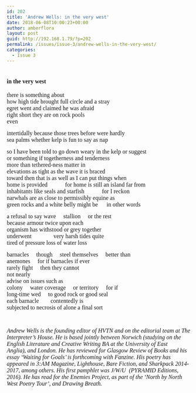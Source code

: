 ```yaml
---
id: 202
title: 'Andrew Wells: in the very west'
date: 2018-06-08T10:00:23+00:00
author: amberflora
layout: post
guid: http://192.168.1.79/?p=202
permalink: /issues/issue-3/andrew-wells-in-the-very-west/
categories:
  - Issue 3
---
```

# <span style="font-size: 12pt; font-family: georgia, palatino, serif;">in the very west</span>

<span style="font-size: 12pt; font-family: georgia, palatino, serif;">there is something about</span>  
 <span style="font-size: 12pt; font-family: georgia, palatino, serif;">how high tide brought full circle and a stray</span>  
 <span style="font-size: 12pt; font-family: georgia, palatino, serif;">egret went and claimed he was afraid</span>  
 <span style="font-size: 12pt; font-family: georgia, palatino, serif;">right short they are on rock pools</span>  
 <span style="font-size: 12pt; font-family: georgia, palatino, serif;">even</span>

<span style="font-size: 12pt; font-family: georgia, palatino, serif;">intertidally because those trees before were hardly</span>  
 <span style="font-size: 12pt; font-family: georgia, palatino, serif;">sea palms whether kelp is fun to say as nap</span>

<span style="font-size: 12pt; font-family: georgia, palatino, serif;">so I have been told to go down weary in the kelp or suggest</span>  
 <span style="font-size: 12pt; font-family: georgia, palatino, serif;">or something if togetherness and tenderness</span>  
 <span style="font-size: 12pt; font-family: georgia, palatino, serif;">more than tethered-ness matter in</span>  
 <span style="font-size: 12pt; font-family: georgia, palatino, serif;">elevations as tight as the wave it is braced</span>  
 <span style="font-size: 12pt; font-family: georgia, palatino, serif;">toward then that is as well as I can put things when</span>  
 <span style="font-size: 12pt; font-family: georgia, palatino, serif;">home is provided            for home is still an island far from</span>  
 <span style="font-size: 12pt; font-family: georgia, palatino, serif;">inhabitants like seals and starfish            for I reckon</span>  
 <span style="font-size: 12pt; font-family: georgia, palatino, serif;">narwhals are as close to permissibly equine as</span>  
 <span style="font-size: 12pt; font-family: georgia, palatino, serif;">green rocks and a white belly might be      in other words</span>

<span style="font-size: 12pt; font-family: georgia, palatino, serif;">a refusal to say wave     stallion     or the rest</span>  
 <span style="font-size: 12pt; font-family: georgia, palatino, serif;">because armour twice upon each</span>  
 <span style="font-size: 12pt; font-family: georgia, palatino, serif;">organism has withstood or grey together</span>  
 <span style="font-size: 12pt; font-family: georgia, palatino, serif;">underwent               very harsh tides quite</span>  
 <span style="font-size: 12pt; font-family: georgia, palatino, serif;">tired of pressure loss of water loss</span>

<span style="font-size: 12pt; font-family: georgia, palatino, serif;">barnacles     though     steel themselves     better than</span>  
 <span style="font-size: 12pt; font-family: georgia, palatino, serif;">anemones     for if barnacles if ever</span>  
 <span style="font-size: 12pt; font-family: georgia, palatino, serif;">rarely fight     then they cannot</span>  
 <span style="font-size: 12pt; font-family: georgia, palatino, serif;">not nearly</span>  
 <span style="font-size: 12pt; font-family: georgia, palatino, serif;">advise on issues such as</span>  
 <span style="font-size: 12pt; font-family: georgia, palatino, serif;">colony     water coverage     or territory     for if</span>  
 <span style="font-size: 12pt; font-family: georgia, palatino, serif;">long-time wed     to good rock or good seal</span>  
 <span style="font-size: 12pt; font-family: georgia, palatino, serif;">each barnacle        contentedly is</span>  
 <span style="font-size: 12pt; font-family: georgia, palatino, serif;">subjected to necrosis of alone a final sort</span>

&nbsp;

<span style="font-size: 12pt; font-family: georgia, palatino, serif;"><em>Andrew Wells is the founding editor of HVTN and on the editorial team at The Interpreter&#8217;s House. He is based jointly between Norwich (studying on the English Literature and Creative Writing BA at the University of East Anglia), and London. He has reviewed for Glasgow Review of Books and his essay &#8216;Waiting for Goals&#8217; is forthcoming with Fanzine. His poetry has appeared in 3:AM Magazine, Lighthouse, Bare Fiction, and Sharkpack 2014-2017​, among others. His first pamphlet was J/W/U  (PYRAMID Editions, 2016). He has read for the Enemies Project, as part of the &#8216;North by North West Poetry Tour&#8217;, and Drawing Breath​. </em></span>